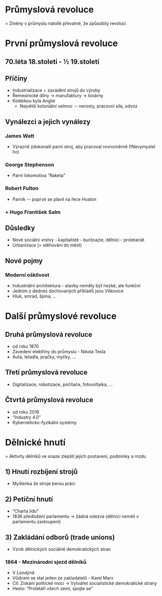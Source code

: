 <!-----

Yay, no errors, warnings, or alerts!

Conversion time: 0.695 seconds.


Using this Markdown file:

1. Paste this output into your source file.
2. See the notes and action items below regarding this conversion run.
3. Check the rendered output (headings, lists, code blocks, tables) for proper
   formatting and use a linkchecker before you publish this page.

Conversion notes:

* Docs to Markdown version 1.0β33
* Tue May 31 2022 08:01:54 GMT-0700 (PDT)
* Source doc: Průmyslová revoluce, Evropa po Vídeňském kongresu, Revoluce 1849, Politické směry,  České národní povstání, Sjednocení Itálie a Německa
* This is a partial selection. Check to make sure intra-doc links work.

WARNING:
You have 3 H1 headings. You may want to use the "H1 -> H2" option to demote all headings by one level.

----->




# Průmyslová revoluce

= Změny v průmyslu natolik převatné, že způsobily revoluci


# První průmyslová revoluce 


## 70.léta 18.století - ½ 19.století


## Příčíny



* Industrializace = zavádění strojů do výroby
* Řemeslnické dílny → manufaktury → továrny
* Kolébkou byla Anglie
    * Největší koloniální velmoc -- nerosty, pracovní síla, odvoz


## Vynálezci a jejich vynálezy


### James Watt 



* Výrazně zdokonalil parní stroj, aby pracoval rovnoměrně (!Nevymyslel ho)


### George Stephenson



* Parní lokomotiva “Raketa”


### Robert Fulton 



* Parník  -- poprvé se plavil na řece Huston


### + Hugo František Salm 


## Důsledky 



* Nové sociální vrstvy - kapitalisté - buržoazie, dělníci - proletariát
* Urbanizace (= stěhování do měst)


## Nové pojmy 


### Moderní ošklivost



* Industriální architektura - stavby neměly být hezké, ale funkční
* Jedním z dednes dochovaných příkladů jsou Vítkovice
* Hluk, smrad, špína, …


# Další průmyslové revoluce 


## Druhá průmyslová revoluce



* od roku 1870
* Zavedení elektřiny do průmyslu - Nikola Tesla
* Auta, letadla, pračky, myčky, …


## Třetí průmyslová revoluce



* Digitalizace, robotizace, počítače, fotovoltaika, …


## Čtvrtá průmyslová revoluce



* od roku 2018
* “Industry 4.0”
* Kyberneticko-fyzikální systémy


# Dělnické hnutí

= Aktivity dělníků ve snaze zlepšit jejich postavení, podmínky a mzdu


## 1) Hnutí rozbíjení strojů 



* Myšlenka že stroje berou práci


## 2) Petiční hnutí



* “Charta lidu”
* 1836 předložení parlamentu → žádná odezva (dělníci neměli v parlamentu zastoupení)


## 3) Zakládání odborů (trade unions)



* Vznik dělnických sociálně demokratických stran


### 1864 - Mezinárodní sjezd dělníků



* V Londýně
* Vůdcem se stal jeden ze zakladatelů - Karel Marx
* Cíl: Získání politické moci → Vytvářet socialistické demokratické strany
* Heslo: “Proletáři všech zemí, spojte se”